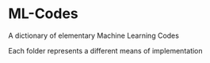 # ML-Codes
A dictionary of elementary Machine Learning Codes

Each folder represents a different means of implementation
